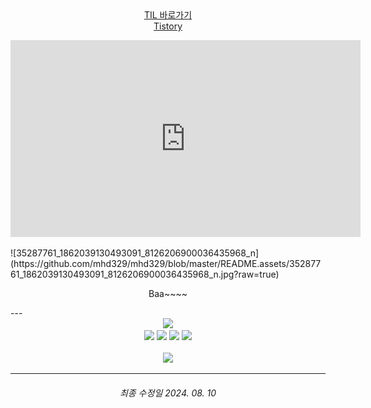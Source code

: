 <div align="center">
    <a href="https://github.com/mhd329/TIL" target="_blank">
        TIL 바로가기
    </a>
    <br>
    <a href="https://mhd329.tistory.com/">
        Tistory
    </a>
	<p>
    	<iframe
                width="560"
                height="315"
                src="https://www.youtube.com/embed/BOPkTrKdZ9s?si=xxDazCnKXH3TYPXL"
                title="YouTube video player"
                frameborder="0"
                allow="accelerometer; autoplay; clipboard-write; encrypted-media; gyroscope; picture-in-picture; web-share" 					referrerpolicy="strict-origin-when-cross-origin"
                allowfullscreen>
        </iframe>
    </p>
</div>
![35287761_1862039130493091_8126206900036435968_n](https://github.com/mhd329/mhd329/blob/master/README.assets/35287761_1862039130493091_8126206900036435968_n.jpg?raw=true)

<div align="center">
    <p>
        Baa~~~~
    </p>
</div>
---

<div align="center"><a href="https://solved.ac/mhd329" target="_blank"><img src="http://mazassumnida.wtf/api/generate_badge?boj=mhd329"></a></div>

<div align="center">
    <img src="https://img.shields.io/badge/Python-3776AB?style=for-the-badge&logo=Python&logoColor=white">
    <img src="https://img.shields.io/badge/Java-FF9E0F?style=for-the-badge&logo=OpenJDK&logoColor=white">
    <img src="https://img.shields.io/badge/JavaScript-F7DF1E?style=for-the-badge&logo=JavaScript&logoColor=white">
    <img src="https://img.shields.io/badge/Mysql-4479A1?style=for-the-badge&logo=Mysql&logoColor=white">
    <br>
    <br>
</div>
<div align="center"><a href="https://github.com/mhd329/" target="_blank"><img src="https://github-readme-stats.vercel.app/api/top-langs/?username=mhd329&layout=compact"></a></div>

---

<div align="center">
	<h6>
    	최종 수정일 2024. 08. 10
    </h6>
</div>

